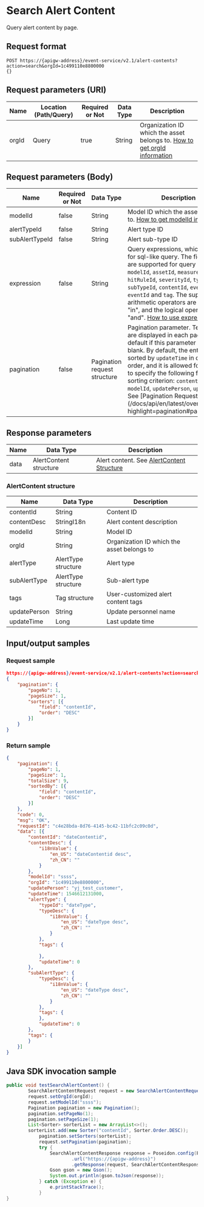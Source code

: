 # Search Alert Content



Query alert content by page.

## Request format

```
POST https://{apigw-address}/event-service/v2.1/alert-contents?action=search&orgId=1c499110e8800000 
{}
```

## Request parameters (URI)

| Name | Location (Path/Query) | Required or Not | Data Type | Description |
|---------------|------------------|----------|-----------|--------------|
| orgId         | Query            | true     | String    | Organization ID which the asset belongs to. [How to get orgId information](/docs/api/en/latest/api_faqs#how-to-get-orgid-information-orgid)                |
                                                                 

## Request parameters (Body)
| Name            | Required or Not | Data Type | Description |
|------|-----------------|-----------|-------------|
| modelId          | false    | String    | Model ID which the asset belongs to. [How to get modelId information](/docs/api/en/latest/api_faqs#how-to-get-modeid-information-modeid)|
| alertTypeId  | false    | String               | Alert type ID   |
| subAlertTypeId    | false    | String   | Alert sub-type ID  |                       
| expression         | false    | String   | Query expressions, which supports for sql-like query. The fields that are supported for query include: `modelId`, `assetId`, `measurepointId`, `hitRuleId`, `severityId`, `typeId`, `subTypeId`, `contentId`, `eventType`, `eventId` and `tag`. The supported arithmetic operators are "=" and "in", and the logical operator is "and". [How to use expression](/docs/api/en/latest/api_faqs.html#how-to-use-expression)|
| pagination     | false     | Pagination request structure    | Pagination parameter. Ten entries are displayed in each page by default if this parameter is left blank. By default, the entries are sorted by `updateTime` in descending order, and it is allowed for the user to specify the following field sorting criterion: `contentId`, `modelId`, `updatePerson`, `updateTime`. See [Pagination Request Structure] (/docs/api/en/latest/overview.html?highlight=pagination#pagination) |

## Response parameters

| Name | Data Type     | Description          |
|-------|----------------|---------------------------|
| data | AlertContent structure | Alert content. See [AlertContent Structure](/docs/api/en/latest/event/search_alert_content.html#id4)|

### AlertContent structure

| Name | Data Type     | Description          |
|----------------|-----------------------|----------|
| contentId| String           | Content ID                 |
| contentDesc | StringI18n | Alert content description         |
| modelId| String           | Model ID                 |
| orgId          | String| Organization ID which the asset belongs to|
| alertType  | AlertType structure  | Alert type              |
| subAlertType| AlertType structure  | Sub-alert type             |
| tags| Tag structure        | User-customized alert content tags |
| updatePerson| String           | Update personnel name           |
| updateTime| Long             | Last update time       |



## Input/output samples

### Request sample

```json
https://{apigw-address}/event-service/v2.1/alert-contents?action=search&orgId=1c499110e8800000 
{
	"pagination": {
		"pageNo": 1,
		"pageSize": 1,
		"sorters": [{
			"field": "contentId",
			"order": "DESC"
		}]
	}
}
```

### Return sample

```json
{
	"pagination": {
		"pageNo": 1,
		"pageSize": 1,
		"totalSize": 9,
		"sortedBy": [{
			"field": "contentId",
			"order": "DESC"
		}]
	},
	"code": 0,
	"msg": "OK",
	"requestId": "c4e28bda-8d76-4145-bc42-11bfc2c09c0d",
	"data": [{
		"contentId": "dateContentid",
		"contentDesc": {
			"i18nValue": {
				"en_US": "dateContentid desc",
				"zh_CN": ""
			}
		},
		"modelId": "ssss",
		"orgId": "1c499110e8800000",
		"updatePerson": "yj_test_customer",
		"updateTime": 1546612131000,
		"alertType": {
			"typeId": "dateType",
			"typeDesc": {
				"i18nValue": {
					"en_US": "dateType desc",
					"zh_CN": ""
				}
			},
			"tags": {
				
			},
			"updateTime": 0
		},
		"subAlertType": {
			"typeDesc": {
				"i18nValue": {
					"en_US": "dateType desc",
					"zh_CN": ""
				}
			},
			"tags": {
			},
			"updateTime": 0
		},
		"tags": {	
		}
	}]
}
```

## Java SDK invocation sample

```java
public void testSearchAlertContent() {  
        SearchAlertContentRequest request = new SearchAlertContentRequest();  
        request.setOrgId(orgId);  
        request.setModelId("ssss");  
        Pagination pagination = new Pagination();  
        pagination.setPageNo(1);  
        pagination.setPageSize(1);  
        List<Sorter> sorterList = new ArrayList<>();  
        sorterList.add(new Sorter("contentId", Sorter.Order.DESC));  
	        pagination.setSorters(sorterList);  
	        request.setPagination(pagination);  
	        try {  
	            SearchAlertContentResponse response = Poseidon.config(PConfig.init().appKey(appKey).appSecret(appSecret).debug())  
	                    .url("https://{apigw-address}")  
	                    .getResponse(request, SearchAlertContentResponse.class);  
	            Gson gson = new Gson();  
	            System.out.println(gson.toJson(response)); 
	        } catch (Exception e) {  
	            e.printStackTrace();  
	        }   
}
```